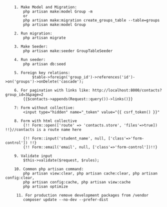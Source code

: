         1. Make Model and Migration:
        	php artisan make:model Group -m
        	or
        	php artisan make:migration create_groups_table --table=groups
        	php artisan make:model Group
        
        2. Run migration:
        	php artisan migrate
        
        3. Make Seeder:
        	php artisan make:seeder GroupTableSeeder
        
        4. Run seeder:
        	php artisan db:seed
        
        5. Foreign key relations:
        		$table->foreign('group_id')->references('id')->on('groups')->onDelete('cascade');
        
        6. For pagination with links like: http://localhost:8000/contacts?group_id=3&page=2
        	{{$contacts->appends(Request::query())->links()}}
        
        7: Form without collective:
        	<input type="hidden" name="_token" value="{{ csrf_token() }}"
        
        8. Form with html collective
        	{!! Form::open(['route' => 'contacts.store', 'files'=>true]) !!}//contacts is a route name here
        
        	{!! Form::input('student_name', null, ['class'=>'form-control']) !!}
        	{!! Form::email('email', null, ['class'=>'form-control'])!!}
        
        9. Validate input
            $this->validate($request, $rules);
            
        10. Common php artisan command:
            php artisan view:clear, php artisan cache:clear, php artisan config:clear,
            php artisan config:cache, php artisan view:cache
            php artisan optimize
            
         11. For production remove development packages from /vendor   
            composer update --no-dev --prefer-dist
